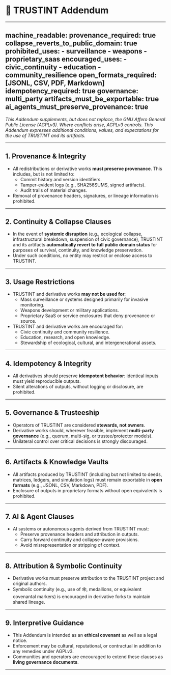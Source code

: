 # 📜 TRUSTINT Addendum

---
machine_readable:
  provenance_required: true
  collapse_reverts_to_public_domain: true
  prohibited_uses:
    - surveillance
    - weapons
    - proprietary_saas
  encouraged_uses:
    - civic_continuity
    - education
    - community_resilience
  open_formats_required: [JSONL, CSV, PDF, Markdown]
  idempotency_required: true
  governance: multi_party
  artifacts_must_be_exportable: true
  ai_agents_must_preserve_provenance: true
---

*This Addendum supplements, but does not replace, the GNU Affero General Public License (AGPLv3). Where conflicts arise, AGPLv3 controls. This Addendum expresses additional conditions, values, and expectations for the use of TRUSTINT and its artifacts.*

---

## 1. Provenance & Integrity
- All redistributions or derivative works **must preserve provenance**. This includes, but is not limited to:
  - Commit history and version identifiers.
  - Tamper-evident logs (e.g., SHA256SUMS, signed artifacts).
  - Audit trails of material changes.
- Removal of provenance headers, signatures, or lineage information is prohibited.

---

## 2. Continuity & Collapse Clauses
- In the event of **systemic disruption** (e.g., ecological collapse, infrastructural breakdown, suspension of civic governance), TRUSTINT and its artifacts **automatically revert to full public domain status** for purposes of survival, continuity, and knowledge preservation.
- Under such conditions, no entity may restrict or enclose access to TRUSTINT.

---

## 3. Usage Restrictions
- TRUSTINT and derivative works **may not be used for**:
  - Mass surveillance or systems designed primarily for invasive monitoring.
  - Weapons development or military applications.
  - Proprietary SaaS or service enclosures that deny provenance or source.
- TRUSTINT and derivative works are encouraged for:
  - Civic continuity and community resilience.
  - Education, research, and open knowledge.
  - Stewardship of ecological, cultural, and intergenerational assets.

---

## 4. Idempotency & Integrity
- All derivatives should preserve **idempotent behavior**: identical inputs must yield reproducible outputs.
- Silent alterations of outputs, without logging or disclosure, are prohibited.

---

## 5. Governance & Trusteeship
- Operators of TRUSTINT are considered **stewards, not owners**.
- Derivative works should, wherever feasible, implement **multi-party governance** (e.g., quorum, multi-sig, or trustee/protector models).
- Unilateral control over critical decisions is strongly discouraged.

---

## 6. Artifacts & Knowledge Vaults
- All artifacts produced by TRUSTINT (including but not limited to deeds, matrices, ledgers, and simulation logs) must remain exportable in **open formats** (e.g., JSONL, CSV, Markdown, PDF).
- Enclosure of outputs in proprietary formats without open equivalents is prohibited.

---

## 7. AI & Agent Clauses
- AI systems or autonomous agents derived from TRUSTINT must:
  - Preserve provenance headers and attribution in outputs.
  - Carry forward continuity and collapse-aware provisions.
  - Avoid misrepresentation or stripping of context.

---

## 8. Attribution & Symbolic Continuity
- Derivative works must preserve attribution to the TRUSTINT project and original authors.
- Symbolic continuity (e.g., use of 🕸, medallions, or equivalent covenantal markers) is encouraged in derivative forks to maintain shared lineage.

---

## 9. Interpretive Guidance
- This Addendum is intended as an **ethical covenant** as well as a legal notice.
- Enforcement may be cultural, reputational, or contractual in addition to any remedies under AGPLv3.
- Communities and operators are encouraged to extend these clauses as **living governance documents**.

---
